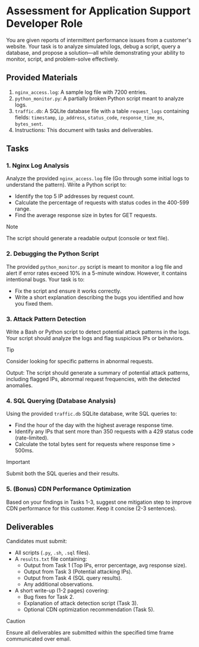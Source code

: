 # Assessment for Application Support Developer Role

You are given reports of intermittent performance issues from a customer's website. Your task is to analyze simulated logs, debug a script, query a database, and propose a solution—all while demonstrating your ability to monitor, script, and problem-solve effectively.

## Provided Materials

1.  `nginx_access.log`: A sample log file with 7200 entries.
2.  `python_monitor.py`: A partially broken Python script meant to analyze logs.
3.  `traffic.db`: A SQLite database file with a table `request_logs` containing fields: `timestamp`, `ip_address`, `status_code`, `response_time_ms`, `bytes_sent`.
4.  Instructions: This document with tasks and deliverables.

## Tasks

### 1. Nginx Log Analysis

Analyze the provided `nginx_access.log` file (Go through some initial logs to understand the pattern). Write a Python script to:

* Identify the top 5 IP addresses by request count.
* Calculate the percentage of requests with status codes in the 400-599 range.
* Find the average response size in bytes for GET requests.

> [!NOTE]
> The script should generate a readable output (console or text file).

### 2. Debugging the Python Script

The provided `python_monitor.py` script is meant to monitor a log file and alert if error rates exceed 10% in a 5-minute window. However, it contains intentional bugs. Your task is to:

* Fix the script and ensure it works correctly.
* Write a short explanation describing the bugs you identified and how you fixed them.

### 3. Attack Pattern Detection

Write a Bash or Python script to detect potential attack patterns in the logs. Your script should analyze the logs and flag suspicious IPs or behaviors.

> [!TIP]
> Consider looking for specific patterns in abnormal requests.

Output: The script should generate a summary of potential attack patterns, including flagged IPs, abnormal request frequencies, with the detected anomalies.

### 4. SQL Querying (Database Analysis)

Using the provided `traffic.db` SQLite database, write SQL queries to:

* Find the hour of the day with the highest average response time.
* Identify any IPs that sent more than 350 requests with a 429 status code (rate-limited).
* Calculate the total bytes sent for requests where response time > 500ms.

> [!IMPORTANT]
> Submit both the SQL queries and their results.

### 5. (Bonus) CDN Performance Optimization

Based on your findings in Tasks 1-3, suggest one mitigation step to improve CDN performance for this customer. Keep it concise (2-3 sentences).

## Deliverables

Candidates must submit:

* All scripts (`.py`, `.sh`, `.sql` files).
* A `results.txt` file containing:
    * Output from Task 1 (Top IPs, error percentage, avg response size).
    * Output from Task 3 (Potential attacking IPs).
    * Output from Task 4 (SQL query results).
    * Any additional observations.
* A short write-up (1-2 pages) covering:
    * Bug fixes for Task 2.
    * Explanation of attack detection script (Task 3).
    * Optional CDN optimization recommendation (Task 5).

> [!CAUTION]
> Ensure all deliverables are submitted within the specified time frame communicated over email.
